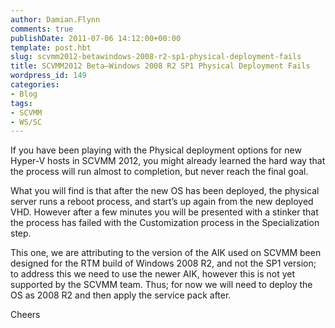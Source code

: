 ```yaml
---
author: Damian.Flynn
comments: true
publishDate: 2011-07-06 14:12:00+00:00
template: post.hbt
slug: scvmm2012-betawindows-2008-r2-sp1-physical-deployment-fails
title: SCVMM2012 Beta–Windows 2008 R2 SP1 Physical Deployment Fails
wordpress_id: 149
categories:
- Blog
tags:
- SCVMM
- WS/SC
---
```


If you have been playing with the Physical deployment options for new Hyper-V hosts in SCVMM 2012, you might already learned the hard way that the process will run almost to completion, but never reach the final goal.

What you will find is that after the new OS has been deployed, the physical server runs a reboot process, and start’s up again from the new deployed VHD. However after a few minutes you will be presented with a stinker that the process has failed with the Customization process in the Specialization step.

This one, we are attributing to the version of the AIK used on SCVMM been designed for the RTM build of Windows 2008 R2, and not the SP1 version; to address this we need to use the newer AIK, however this is not yet supported by the SCVMM team. Thus; for now we will need to deploy the OS as 2008 R2 and then apply the service pack after.

Cheers
